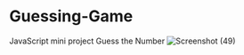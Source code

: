 # Guessing-Game
JavaScript mini project Guess the Number
![Screenshot (49)](https://github.com/SanskrutiDev/Guessing-Game/assets/119875384/8058d3cd-ea48-4561-b07a-18a22e85e618)

